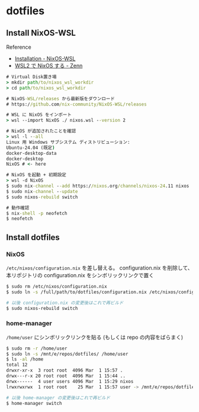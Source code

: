 # dotfiles

## Install NixOS-WSL

Reference

- [Installation - NixOS-WSL](https://nix-community.github.io/NixOS-WSL/install.html)
- [WSL2 で NixOS する - Zenn](https://zenn.dev/kino_ma/articles/3eeb711be6fcbb)

```bat
# Virtual Disk置き場
> mkdir path/to/nixos_wsl_workdir
> cd path/to/nixos_wsl_workdir

# NixOS-WSL/releases から最新版をダウンロード
# https://github.com/nix-community/NixOS-WSL/releases

# WSL に NixOS をインポート
> wsl --import NixOS ./ nixos.wsl --version 2

# NixOS が追加されたことを確認
> wsl -l --all
Linux 用 Windows サブシステム ディストリビューション:
Ubuntu-24.04 (既定)
docker-desktop-data
docker-desktop
NixOS # <- here

# NixOS を起動 + 初期設定
> wsl -d NixOS
$ sudo nix-channel --add https://nixos.org/channels/nixos-24.11 nixos
$ sudo nix-channel --update
$ sudo nixos-rebuild switch

# 動作確認
$ nix-shell -p neofetch
$ neofetch
```

## Install dotfiles

### NixOS

`/etc/nixos/configuration.nix` を差し替える。 configuration.nix を削除して、本リポジトリの configuration.nix をシンボリックリンクで置く

```bash
$ sudo rm /etc/nixos/configuration.nix
$ sudo ln -s /full/path/to/dotfiles/configuration.nix /etc/nixos/configuration.ni

# 以後 configuration.nix の変更後はこれで再ビルド
$ sudo nixos-rebuild switch
```

### home-manager

`/home/user` にシンボリックリンクを貼る (もしくは repo の内容をばらまく)

```bash
$ sudo rm -r /home/user
$ sudo ln -s /mnt/e/repos/dotfiles/ /home/user
$ ls -al /home
total 12
drwxr-xr-x  3 root root  4096 Mar  1 15:57 .
drwx---r-x 20 root root  4096 Mar  1 15:44 ..
drwx------  4 user users 4096 Mar  1 15:29 nixos
lrwxrwxrwx  1 root root    25 Mar  1 15:57 user -> /mnt/e/repos/dotfiles/

# 以後 home-manager の変更後はこれで再ビルド
$ home-manager switch
```
